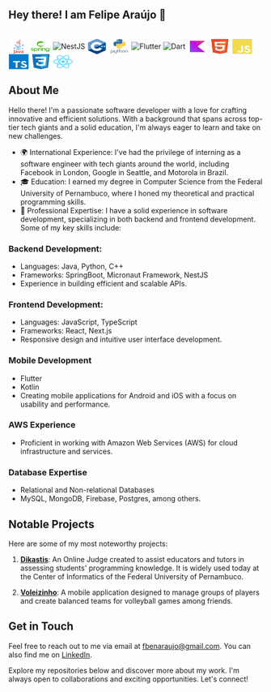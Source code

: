 ## Hey there! I am Felipe Araújo 👋
<!---
<div>
  <a href="https://github.com/felipebma">
  <img height="170em" src="https://github-readme-stats-ten-eta-33.vercel.app/api?username=felipebma&count_private=true&hide=stars&show_icons=true&theme=tokyonight"/>
  <img height="170em" src="https://github-readme-stats-ten-eta-33.vercel.app/api/top-langs/?username=felipebma&count_private=true&hide=Python,HTML,Roff,HLSL,VHDL,CMake,Makefile,ShaderLab,CSS,Verilog&layout=compact&langs_count=8&theme=tokyonight&exclude_repo=InfraHard,ObstacleSwap"/>
</div>
-->

<div style="display: inline_block"><br>
  <img align="center" alt="Java" height="30" width="40" src="https://raw.githubusercontent.com/devicons/devicon/master/icons/java/java-original-wordmark.svg">
  <img align="center" alt="Spring" height="30" width="40" src="https://raw.githubusercontent.com/devicons/devicon/master/icons/spring/spring-original-wordmark.svg">
  <img align="center" alt="NestJS" height="30" width="40" src="https://cdn.jsdelivr.net/gh/devicons/devicon/icons/nestjs/nestjs-plain.svg" />
  <img align="center" alt="C++" height="30" width="40" src="https://raw.githubusercontent.com/devicons/devicon/master/icons/cplusplus/cplusplus-original.svg">
  <img align="center" alt="Python" height="30" width="40" src="https://raw.githubusercontent.com/devicons/devicon/master/icons/python/python-original-wordmark.svg">
  <img align="center" alt="Flutter" height="30" width="40" src="https://cdn.jsdelivr.net/gh/devicons/devicon/icons/flutter/flutter-original.svg">
  <img align="center" alt="Dart" height="30" width="40" src="https://cdn.jsdelivr.net/gh/devicons/devicon/icons/dart/dart-original.svg" />
  <img align="center" alt="Kotlin" height="30" width="40" src="https://raw.githubusercontent.com/devicons/devicon/master/icons/kotlin/kotlin-original.svg">
  <img align="center" alt="HTML" height="30" width="40" src="https://raw.githubusercontent.com/devicons/devicon/master/icons/html5/html5-original.svg">
  <img align="center" alt="Js" height="30" width="40" src="https://raw.githubusercontent.com/devicons/devicon/master/icons/javascript/javascript-plain.svg">
  <img align="center" alt="Ts" height="30" width="40" src="https://raw.githubusercontent.com/devicons/devicon/master/icons/typescript/typescript-plain.svg">
  <img align="center" alt="CSS" height="30" width="40" src="https://raw.githubusercontent.com/devicons/devicon/master/icons/css3/css3-original.svg">
  <img align="center" alt="React" height="30" width="40" src="https://raw.githubusercontent.com/devicons/devicon/master/icons/react/react-original.svg">
          
</div>


## About Me

Hello there! I'm a passionate software developer with a love for crafting innovative and efficient solutions. With a background that spans across top-tier tech giants and a solid education, I'm always eager to learn and take on new challenges.

- 🌍 International Experience: I've had the privilege of interning as a software engineer with tech giants around the world, including Facebook in London, Google in Seattle, and Motorola in Brazil.
- 🎓 Education: I earned my degree in Computer Science from the Federal University of Pernambuco, where I honed my theoretical and practical programming skills.
- 💼 Professional Expertise: I have a solid experience in software development, specializing in both backend and frontend development. Some of my key skills include:

### Backend Development:

- Languages: Java, Python, C++
- Frameworks: SpringBoot, Micronaut Framework, NestJS
- Experience in building efficient and scalable APIs.

### Frontend Development:

- Languages: JavaScript, TypeScript
- Frameworks: React, Next.js
- Responsive design and intuitive user interface development.

### Mobile Development

- Flutter
- Kotlin
- Creating mobile applications for Android and iOS with a focus on usability and performance.

### AWS Experience

- Proficient in working with Amazon Web Services (AWS) for cloud infrastructure and services.

### Database Expertise

- Relational and Non-relational Databases
- MySQL, MongoDB, Firebase, Postgres, among others.

## Notable Projects

Here are some of my most noteworthy projects:

1. **[Dikastis](https://www.dikastis.com.br)**: An Online Judge created to assist educators and tutors in assessing students' programming knowledge. It is widely used today at the Center of Informatics of the Federal University of Pernambuco.

2. **[Voleizinho](https://github.com/felipebma/voleizinho)**: A mobile application designed to manage groups of players and create balanced teams for volleyball games among friends.

## Get in Touch

Feel free to reach out to me via email at fbenaraujo@gmail.com. You can also find me on [LinkedIn](https://www.linkedin.com/in/felipeb-maraujo/).

Explore my repositories below and discover more about my work. I'm always open to collaborations and exciting opportunities. Let's connect!
